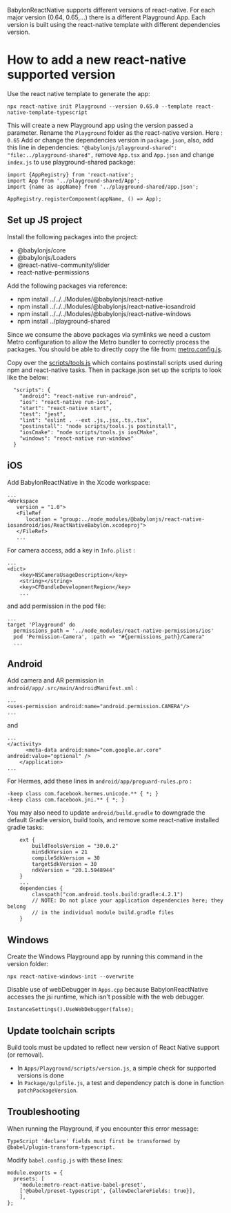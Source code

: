 BabylonReactNative supports different versions of react-native.
For each major version (0.64, 0.65,...) there is a different Playground App.
Each version is built using the react-native template with different dependencies version.

# How to add a new react-native supported version

Use the react native template to generate the app:

```
npx react-native init Playground --version 0.65.0 --template react-native-template-typescript
```

This will create a new Playground app using the version passed a parameter.
Rename the `Playground` folder as the react-native version. Here : `0.65`
Add or change the dependencies version in `package.json`, also, add this line in dependencies:
`"@babylonjs/playground-shared": "file:../playground-shared",`
remove `App.tsx` and `App.json` and change `index.js` to use playground-shared package:

```
import {AppRegistry} from 'react-native';
import App from '../playground-shared/App';
import {name as appName} from '../playground-shared/app.json';

AppRegistry.registerComponent(appName, () => App);
```

## Set up JS project
Install the following packages into the project:
* @babylonjs/core
* @babylonjs/Loaders
* @react-native-community/slider
* react-native-permissions

Add the following packages via reference:
* npm install ../../../Modules/@babylonjs/react-native
* npm install ../../../Modules/@babylonjs/react-native-iosandroid
* npm install ../../../Modules/@babylonjs/react-native-windows
* npm install ../playground-shared

Since we consume the above packages via symlinks we need a custom Metro configuration to allow the Metro bundler to correctly process the packages. You should be able to directly copy the file from: [metro.config.js](./0.65/metro.config.js).

Copy over the [scripts/tools.js](./0.65/scripts/tools.js) which contains postinstall scripts used during npm and react-native tasks. Then in package.json set up the scripts to look like the below:
```
  "scripts": {
    "android": "react-native run-android",
    "ios": "react-native run-ios",
    "start": "react-native start",
    "test": "jest",
    "lint": "eslint . --ext .js,.jsx,.ts,.tsx",
    "postinstall": "node scripts/tools.js postinstall",
    "iosCmake": "node scripts/tools.js iosCMake",
    "windows": "react-native run-windows"
  }
```

## iOS
Add BabylonReactNative in the Xcode workspace:
```
...
<Workspace
   version = "1.0">
   <FileRef
      location = "group:../node_modules/@babylonjs/react-native-iosandroid/ios/ReactNativeBabylon.xcodeproj">
   </FileRef>
   ...
```

For camera access, add a key in `Info.plist` :

```
...
<dict>
    <key>NSCameraUsageDescription</key>
    <string></string>
    <key>CFBundleDevelopmentRegion</key>
    ...
```

and add permission in the pod file:
```
...
target 'Playground' do
  permissions_path = '../node_modules/react-native-permissions/ios'
  pod 'Permission-Camera', :path => "#{permissions_path}/Camera"
  ...
```

## Android

Add camera and AR permission in `android/app/.src/main/AndroidManifest.xml` :

```
...
<uses-permission android:name="android.permission.CAMERA"/>
...
```

and 

```
...
</activity>
      <meta-data android:name="com.google.ar.core" android:value="optional" />
    </application>
...
```

For Hermes, add these lines in `android/app/proguard-rules.pro` :

```
-keep class com.facebook.hermes.unicode.** { *; }
-keep class com.facebook.jni.** { *; }
```

You may also need to update `android/build.gradle` to downgrade the default Gradle version, build tools, and remove some react-native installed gradle tasks:
```
    ext {
        buildToolsVersion = "30.0.2"
        minSdkVersion = 21
        compileSdkVersion = 30
        targetSdkVersion = 30
        ndkVersion = "20.1.5948944"
    }
    ...
    dependencies {
        classpath("com.android.tools.build:gradle:4.2.1")
        // NOTE: Do not place your application dependencies here; they belong
        // in the individual module build.gradle files
    }
```

## Windows

Create the Windows Playground app by running this command in the version folder:

```
npx react-native-windows-init --overwrite
```

Disable use of webDebugger in `Apps.cpp` because BabylonReactNative accesses the jsi runtime, which isn't possible with the web debugger.

```
InstanceSettings().UseWebDebugger(false);
```

## Update toolchain scripts

Build tools must be updated to reflect new version of React Native support (or removal).
- In `Apps/Playground/scripts/version.js`, a simple check for supported versions is done
- In `Package/gulpfile.js`, a test and dependency patch is done in function `patchPackageVersion`. 

## Troubleshooting

When running the Playground, if you encounter this error message:

```
TypeScript 'declare' fields must first be transformed by @babel/plugin-transform-typescript.
```

Modify `babel.config.js` with these lines:

```
module.exports = {
  presets: [
    'module:metro-react-native-babel-preset',
    ['@babel/preset-typescript', {allowDeclareFields: true}],
    ],
};
```